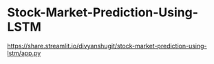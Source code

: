 # Stock-Market-Prediction-Using-LSTM
https://share.streamlit.io/divyanshugit/stock-market-prediction-using-lstm/app.py
